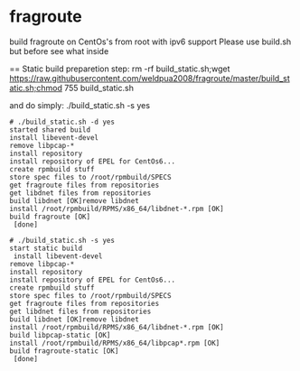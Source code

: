 fragroute
=========
build fragroute on CentOs's from root with ipv6 support
Please use  build.sh but before see what inside

== Static build
preparetion step:
	 rm -rf build_static.sh;wget https://raw.githubusercontent.com/weldpua2008/fragroute/master/build_static.sh;chmod 755 build_static.sh


and do simply:
	./build_static.sh -s yes


    # ./build_static.sh -d yes
    started shared build
    install libevent-devel
    remove libpcap-*
    install repository
    install repository of EPEL for CentOs6...
    create rpmbuild stuff
    store spec files to /root/rpmbuild/SPECS
    get fragroute files from repositories
    get libdnet files from repositories
    build libdnet [OK]remove libdnet
    install /root/rpmbuild/RPMS/x86_64/libdnet-*.rpm [OK]
    build fragroute [OK]
     [done]

    # ./build_static.sh -s yes
    start static build
     install libevent-devel
    remove libpcap-*
    install repository
    install repository of EPEL for CentOs6...
    create rpmbuild stuff
    store spec files to /root/rpmbuild/SPECS
    get fragroute files from repositories
    get libdnet files from repositories
    build libdnet [OK]remove libdnet
    install /root/rpmbuild/RPMS/x86_64/libdnet-*.rpm [OK]
    build libpcap-static [OK]
    install /root/rpmbuild/RPMS/x86_64/libpcap*.rpm [OK]
    build fragroute-static [OK]
     [done]

